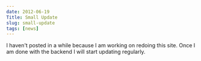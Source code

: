 ```yaml
---
date: 2012-06-19
Title: Small Update
slug: small-update
tags: [news]
---
```


I haven't posted in a while because I am working on redoing this site. Once I am done with the backend I will start updating regularly.
